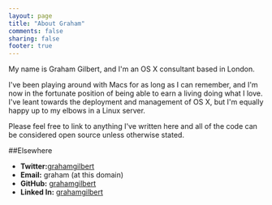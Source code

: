 ```yaml
---
layout: page
title: "About Graham"
comments: false
sharing: false
footer: true
---
```

My name is Graham Gilbert, and I'm an OS X consultant based in London.

I've been playing around with Macs for as long as I can remember, and I'm now in the fortunate position of being able to earn a living doing what I love. I've leant towards the deployment and management of OS X, but I'm equally happy up to my elbows in a Linux server.

Please feel free to link to anything I've written here and all of the code can be considered open source unless otherwise stated.

##Elsewhere
 * __Twitter:__[grahamgilbert](http://twitter.com/grahamgilbert)
 * __Email:__ graham (at this domain)
 * __GitHub:__ [grahamgilbert](https://github.com/grahamgilbert)
 * __Linked In:__ [grahamgilbert](http://uk.linkedin.com/in/grahamgilbert)

